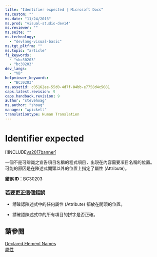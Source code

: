 ```yaml
---
title: "Identifier expected | Microsoft Docs"
ms.custom: ""
ms.date: "11/24/2016"
ms.prod: "visual-studio-dev14"
ms.reviewer: ""
ms.suite: ""
ms.technology: 
  - "devlang-visual-basic"
ms.tgt_pltfrm: ""
ms.topic: "article"
f1_keywords: 
  - "vbc30203"
  - "bc30203"
dev_langs: 
  - "VB"
helpviewer_keywords: 
  - "BC30203"
ms.assetid: c05162ee-55d0-4d7f-84bb-e7758d4c5081
caps.latest.revision: 9
caps.handback.revision: 9
author: "stevehoag"
ms.author: "shoag"
manager: "wpickett"
translationtype: Human Translation
---
```

# Identifier expected
[!INCLUDE[vs2017banner](../../../csharp/includes/vs2017banner.md)]

一個不是可辨識之宣告項目名稱的程式項目，出現在內容需要項目名稱的位置。  可能的原因是在陳述式開頭以外的位置上指定了屬性 \(Attribute\)。  
  
 **錯誤 ID**：BC30203  
  
### 若要更正這個錯誤  
  
-   請確認陳述式中的任何屬性 \(Attribute\) 都放在開頭的位置。  
  
-   請確認陳述式中的所有項目的拼字是否正確。  
  
## 請參閱  
 [Declared Element Names](../../../visual-basic/programming-guide/language-features/declared-elements/declared-element-names.md)   
 [屬性](../Topic/Attributes%20\(C%23%20and%20Visual%20Basic\).md)